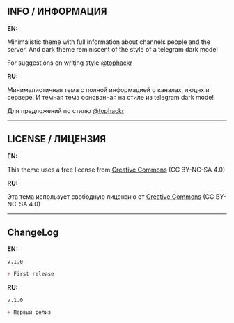 ## INFO / ИНФОРМАЦИЯ

**EN:**

Minimalistic theme with full information about channels people and the server.
And dark theme reminiscent of the style of a telegram dark mode!

For suggestions on writing style [@tophackr](https://t.me/tophackr)

**RU:**

Минималистичная тема с полной информацией о каналах, людях и сервере. И темная тема основанная на стиле из telegram dark mode!

Для предложений по стилю [@tophackr](https://t.me/tophackr)

---

## LICENSE / ЛИЦЕНЗИЯ

**EN:**

This theme uses a free license from [Creative Commons](https://creativecommons.org/licenses/by-nc-sa/4.0/) (CC BY-NC-SA 4.0)

**RU:**

Эта тема использует свободную лицензию от [Creative Commons](https://creativecommons.org/licenses/by-nc-sa/4.0/deed.ru) (CC BY-NC-SA 4.0)

---

## ChangeLog

**EN:**

`v.1.0`

```Markdown
+ First release
```

**RU:**

`v.1.0`

```Markdown
+ Первый релиз
```